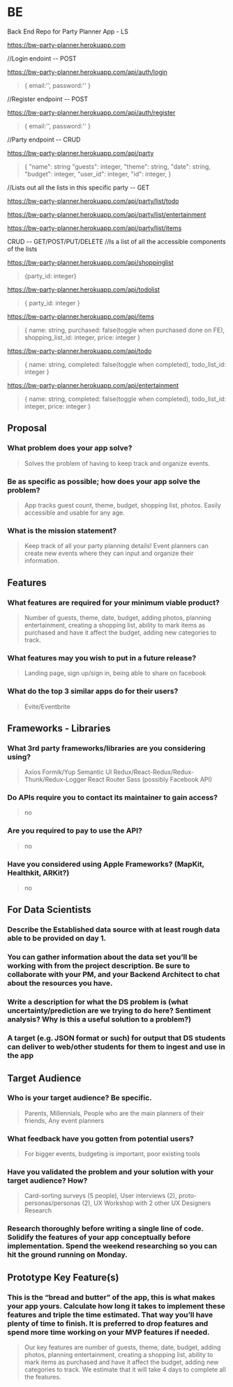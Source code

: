 # BE
Back End Repo for Party Planner App - LS


https://bw-party-planner.herokuapp.com

//Login endoint -- POST

https://bw-party-planner.herokuapp.com/api/auth/login
>{
>email:'',
>password:''
>}

//Register endpoint -- POST

https://bw-party-planner.herokuapp.com/api/auth/register
>{
>email:'',
>password:''
>}

//Party endpoint -- CRUD

https://bw-party-planner.herokuapp.com/api/party
>{
>"name": string
>"guests": integer, 
>"theme": string, 
>"date": string,
>"budget": integer,
>"user_id": integer,
>"id": integer,
>}

//Lists out all the lists in this specific party -- GET

https://bw-party-planner.herokuapp.com/api/party/list/todo

https://bw-party-planner.herokuapp.com/api/party/list/entertainment

https://bw-party-planner.herokuapp.com/api/party/list/items

CRUD -- GET/POST/PUT/DELETE
//Is a list of all the accessible components of the lists

https://bw-party-planner.herokuapp.com/api/shoppinglist
>{party_id: integer}

https://bw-party-planner.herokuapp.com/api/todolist
>{
>party_id: integer
>}

https://bw-party-planner.herokuapp.com/api/items
>{
>name: string,
>purchased: false(toggle when purchased done on FE),
>shopping_list_id: integer,
>price: integer
>}

https://bw-party-planner.herokuapp.com/api/todo
>{
>name: string,
>completed: false(toggle when completed),
>todo_list_id: integer
>}

https://bw-party-planner.herokuapp.com/api/entertainment

>{
>name: string,
>completed: false(toggle when completed),
>todo_list_id: integer,
>price: integer
>}


## Proposal

### What problem does your app solve?
>Solves the problem of having to keep track and organize events.


### Be as specific as possible; how does your app solve the problem?
>App tracks guest count, theme, budget, shopping list, photos. Easily accessible and usable for any age. 


### What is the mission statement?
>Keep track of all your party planning details! Event planners can create new events where they can input and organize their information.


## Features

### What features are required for your minimum viable product?
>Number of guests, theme, date, budget, adding photos, planning entertainment, creating a shopping list, ability to mark items as purchased and have it affect the budget, adding new categories to track.

### What features may you wish to put in a future release?
>Landing page, sign up/sign in, being able to share on facebook

### What do the top 3 similar apps do for their users?
>Evite/Eventbrite 


## Frameworks - Libraries

### What 3rd party frameworks/libraries are you considering using?
>Axios
>Formik/Yup
>Semantic UI
>Redux/React-Redux/Redux-Thunk/Redux-Logger
>React Router
>Sass
>(possibly Facebook API)

### Do APIs require you to contact its maintainer to gain access?
>no

### Are you required to pay to use the API?
>no

### Have you considered using Apple Frameworks? (MapKit, Healthkit, ARKit?)
>no


## For Data Scientists

### Describe the Established data source with at least rough data able to be provided on day 1.


### You can gather information about the data set you’ll be working with from the project description. Be sure to collaborate with your PM, and your Backend Architect to chat about the resources you have.


### Write a description for what the DS problem is (what uncertainty/prediction are we trying to do here? Sentiment analysis? Why is this a useful solution to a problem?)


### A target (e.g. JSON format or such) for output that DS students can deliver to web/other students for them to ingest and use in the app


## Target Audience

### Who is your target audience? Be specific.
>Parents, Millennials, People who are the main planners of their friends, Any event planners

### What feedback have you gotten from potential users?
>For bigger events, budgeting is important, poor existing tools

### Have you validated the problem and your solution with your target audience? How?
>Card-sorting surveys (5 people), User interviews (2), proto-personas/personas (2), UX Workshop with 2 other UX Designers
>Research

### Research thoroughly before writing a single line of code. Solidify the features of your app conceptually before implementation. Spend the weekend researching so you can hit the ground running on Monday.

## Prototype Key Feature(s)

### This is the “bread and butter” of the app, this is what makes your app yours. Calculate how long it takes to implement these features and triple the time estimated. That way you’ll have plenty of time to finish. It is preferred to drop features and spend more time working on your MVP features if needed.
>Our key features are number of guests, theme, date, budget, adding photos, planning entertainment, creating a shopping list, ability to mark items as purchased and have it affect the budget, adding new categories to track. We estimate that it will take 4 days to complete all the features.
